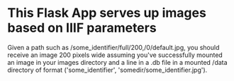 # This Flask App serves up images based on IIIF parameters

Given a path such as /some_identifier/full/200,/0/default.jpg, you should receive an image 200 pixels wide assuming you've successfully mounted an image in your images directory and a line in a .db file in a mounted /data directory of format ('some_identifier', 'somedir/some_identifier.jpg').
